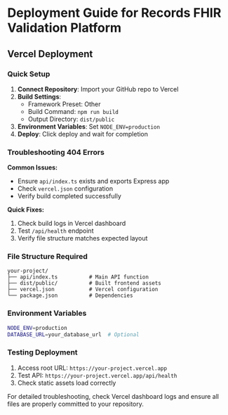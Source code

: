 # Deployment Guide for Records FHIR Validation Platform

## Vercel Deployment

### Quick Setup

1. **Connect Repository**: Import your GitHub repo to Vercel
2. **Build Settings**:
   - Framework Preset: Other
   - Build Command: `npm run build`
   - Output Directory: `dist/public`
3. **Environment Variables**: Set `NODE_ENV=production`
4. **Deploy**: Click deploy and wait for completion

### Troubleshooting 404 Errors

**Common Issues:**
- Ensure `api/index.ts` exists and exports Express app
- Check `vercel.json` configuration
- Verify build completed successfully

**Quick Fixes:**
1. Check build logs in Vercel dashboard
2. Test `/api/health` endpoint
3. Verify file structure matches expected layout

### File Structure Required
```
your-project/
├── api/index.ts          # Main API function
├── dist/public/          # Built frontend assets
├── vercel.json           # Vercel configuration
└── package.json          # Dependencies
```

### Environment Variables
```bash
NODE_ENV=production
DATABASE_URL=your_database_url  # Optional
```

### Testing Deployment
1. Access root URL: `https://your-project.vercel.app`
2. Test API: `https://your-project.vercel.app/api/health`
3. Check static assets load correctly

For detailed troubleshooting, check Vercel dashboard logs and ensure all files are properly committed to your repository.